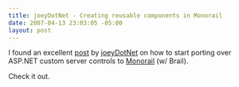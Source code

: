 ```yaml
---
title: joeyDotNet - Creating reusable components in Monorail
date: 2007-04-13 23:03:05 -05:00
layout: post
---
```


I found an excellent [post](http://joeydotnet.com/blog/archive/2007/04/13/Having-fun-creating-reusable-components-in-MonoRail.aspx) by [joeyDotNet](http://joeydotnet.com/blog/Default.aspx) on how to start porting over ASP.NET custom server controls to [Monorail](http://www.castleproject.org/monorail/index.html) (w/ Brail).

Check it out.